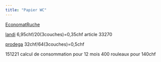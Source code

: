 ```yaml
---
title: "Papier WC"
---
```


[EconomatRuche](notes/zones/EconomatRuche.md)

[landi](notes/utilisateurs/fournisseurs/landi.md) 6,95chf/20(3couches)=0,35chf article 33270 

[prodega](notes/utilisateurs/fournisseurs/prodega.md) 32chf/64(3couches)=0,5chf

151221 calcul de consommation pour 12 mois 400 rouleaux pour 140chf